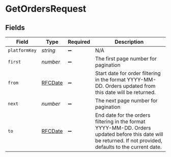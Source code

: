 # GetOrdersRequest


## Fields

| Field                                                                                                                                                        | Type                                                                                                                                                         | Required                                                                                                                                                     | Description                                                                                                                                                  |
| ------------------------------------------------------------------------------------------------------------------------------------------------------------ | ------------------------------------------------------------------------------------------------------------------------------------------------------------ | ------------------------------------------------------------------------------------------------------------------------------------------------------------ | ------------------------------------------------------------------------------------------------------------------------------------------------------------ |
| `platformKey`                                                                                                                                                | *string*                                                                                                                                                     | :heavy_minus_sign:                                                                                                                                           | N/A                                                                                                                                                          |
| `first`                                                                                                                                                      | *number*                                                                                                                                                     | :heavy_minus_sign:                                                                                                                                           | The first page number for pagination                                                                                                                         |
| `from`                                                                                                                                                       | [RFCDate](../../../types/rfcdate.md)                                                                                                                         | :heavy_minus_sign:                                                                                                                                           | Start date for order filtering in the format YYYY-MM-DD. Orders updated from this date will be returned.                                                     |
| `next`                                                                                                                                                       | *number*                                                                                                                                                     | :heavy_minus_sign:                                                                                                                                           | The next page number for pagination                                                                                                                          |
| `to`                                                                                                                                                         | [RFCDate](../../../types/rfcdate.md)                                                                                                                         | :heavy_minus_sign:                                                                                                                                           | End date for the orders filtering in the format YYYY-MM-DD. Orders updated before this date will be returned. If not provided, defaults to the current date. |